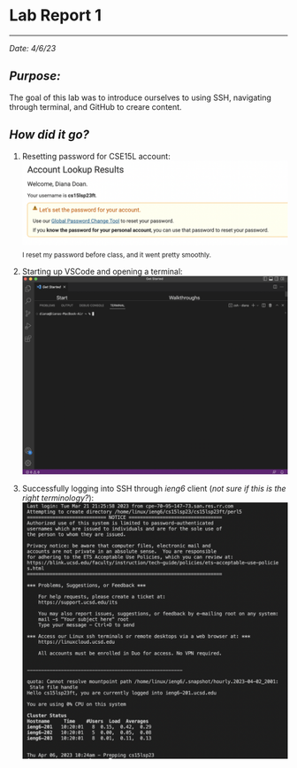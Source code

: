 # **Lab Report 1**
---
*Date: 4/6/23*

## ***Purpose:***
The goal of this lab was to introduce ourselves to using SSH, navigating through terminal, and GitHub to creare content. 

## ***How did it go?***
1. Resetting password for CSE15L account: ![Reset Tool](pwResetSS.png)
<sub>I reset my password before class, and it went pretty smoothly.</sub>

2. Starting up VSCode and opening a terminal: ![VSCode](vscodeSS.png)
3. Successfully logging into SSH through *ieng6* client (*not sure if this is the right terminology?*): ![SSH log](sshLogin.png)
